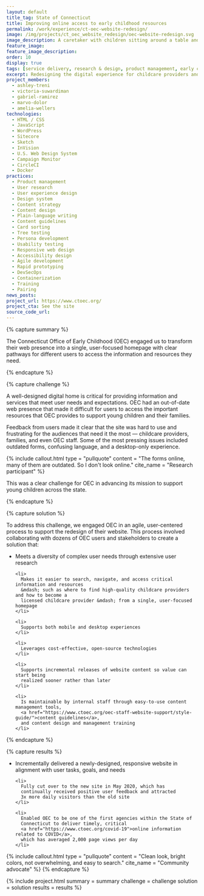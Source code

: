 ```yaml
---
layout: default
title_tag: State of Connecticut
title: Improving online access to early childhood resources
permalink: /work/experience/ct-oec-website-redesign/
image: /img/projects/ct_oec_website_redesign/oec-website-redesign.svg
image_description: A caretaker with children sitting around a table and playing with blocks with a computer in the background.
feature_image:
feature_image_description:
order: 10
display: true
tags: [service delivery, research & design, product management, early childhood, social safety net, ashley treni, victoria suwardiman, lara kohl, gabriel ramirez, marvo dolor, amelia wellers]
excerpt: Redesigning the digital experience for childcare providers and families with young children across Connecticut.
project_members:
  - ashley-treni
  - victoria-suwardiman
  - gabriel-ramirez
  - marvo-dolor
  - amelia-wellers
technologies:
  - HTML / CSS
  - JavaScript
  - WordPress
  - Sitecore
  - Sketch
  - InVision
  - U.S. Web Design System
  - Campaign Monitor
  - CircleCI
  - Docker
practices:
  - Product management
  - User research
  - User experience design
  - Design system
  - Content strategy
  - Content design
  - Plain-language writing
  - Content guidelines
  - Card sorting
  - Tree testing
  - Persona development
  - Usability testing
  - Responsive web design
  - Accessibility design
  - Agile development
  - Rapid prototyping
  - DevSecOps
  - Containerization
  - Training
  - Pairing
news_posts:
project_url: https://www.ctoec.org/
project_cta: See the site
source_code_url:
---
```


{% capture summary %}
  <p>
    The Connecticut Office of Early Childhood (OEC) engaged us to transform their
    web presence into a single, user-focused homepage with clear pathways for different
    users to access the information and resources they need.
  </p>
{% endcapture %}

{% capture challenge %}
  <p>
    A well-designed digital home is critical for providing information and services
    that meet user needs and expectations. OEC had an out-of-date web presence that
    made it difficult for users to access the important resources that OEC provides
    to support young children and their families.
  </p>

  <p>
    Feedback from users made it clear that the site was hard to use and frustrating
    for the audiences that need it the most &mdash; childcare providers, families,
    and even OEC staff. Some of the most pressing issues included outdated forms,
    confusing language, and a desktop-only experience.
  </p>
{% include callout.html
  type = "pullquote"
  content = "The forms online, many of them are outdated. So I don't look online."
  cite_name = "Research participant"
%}

  <p>
    This was a clear challenge for OEC in advancing its mission to support young
    children across the state.
  </p>
{% endcapture %}

{% capture solution %}
  <p>
    To address this challenge, we engaged OEC in an agile, user-centered
    process to support the redesign of their website. This process involved
    collaborating with dozens of OEC users and stakeholders to create a solution that:
  </p>

  <ul>
    <li>
      Meets a diversity of complex user needs through extensive user research
    </li>

    <li>
      Makes it easier to search, navigate, and access critical information and resources
      &mdash; such as where to find high-quality childcare providers and how to become a
      licensed childcare provider &mdash; from a single, user-focused homepage
    </li>

    <li>
      Supports both mobile and desktop experiences
    </li>

    <li>
      Leverages cost-effective, open-source technologies
    </li>

    <li>
      Supports incremental releases of website content so value can start being
      realized sooner rather than later
    </li>

    <li>
      Is maintainable by internal staff through easy-to-use content management tools,
      <a href="https://www.ctoec.org/oec-staff-website-support/style-guide/">content guidelines</a>,
      and content design and management training
    </li>
  </ul>

{% endcapture %}

{% capture results %}
  <ul>
    <li>
      Incrementally delivered a newly-designed, responsive website in alignment
      with user tasks, goals, and needs
    </li>

    <li>
      Fully cut over to the new site in May 2020, which has
      continually received positive user feedback and attracted
      3x more daily visitors than the old site
    </li>

    <li>
      Enabled OEC to be one of the first agencies within the State of
      Connecticut to deliver timely, critical
      <a href="https://www.ctoec.org/covid-19">online information related to COVID</a>,
      which has averaged 2,000 page views per day
    </li>
  </ul>

 {% include callout.html
  type = "pullquote"
  content = "Clean look, bright colors, not overwhelming, and easy to search."
  cite_name = "Community advocate"
%}
{% endcapture %}

{% include project.html
  summary = summary
  challenge = challenge
  solution = solution
  results = results
%}

